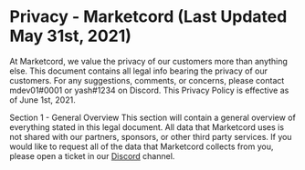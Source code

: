 # Privacy - Marketcord (Last Updated May 31st, 2021)

At Marketcord, we value the privacy of our customers more than anything else. This document contains all legal info bearing the privacy of our customers. For any suggestions, comments, or concerns, please contact mdev01#0001 or yash#1234 on Discord.
This Privacy Policy is effective as of June 1st, 2021.

Section 1 - General Overview
This section will contain a general overview of everything stated in this legal document.
All data that Marketcord uses is not shared with our partners, sponsors, or other third party services. If you would like to request all of the data that Marketcord collects from you, please open a ticket in our [Discord](https://discord.gg/tQMg8JZMxc) channel.
